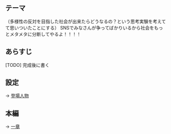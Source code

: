 ## テーマ
（多様性の反対を目指した社会が出来たらどうなるの？という思考実験を考えてて思いついたことにする）
SNSでみなさんが争ってばかりいるから社会をもっとメタメタに分断してやるよ！！！！

## あらすじ
[TODO]
完成後に書く


## 設定

-> [登場人物](../Novalectro/setting.md)

## 本編

-> [一章](../Novalectro/main01.md)

